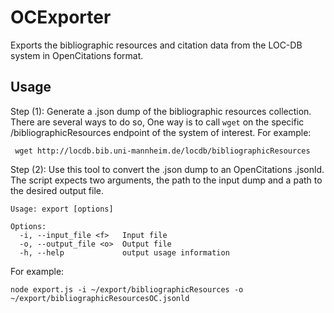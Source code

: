 # OCExporter

Exports the bibliographic resources and citation data from the LOC-DB system in OpenCitations format.

## Usage
Step (1): Generate a .json dump of the bibliographic resources collection. There are several ways to do so, 
One way is to call ```wget``` on the specific /bibliographicResources endpoint of the system of interest.
For example:
```
 wget http://locdb.bib.uni-mannheim.de/locdb/bibliographicResources
```

Step (2): Use this tool to convert the .json dump to an OpenCitations .jsonld. The script expects two arguments, the path 
to the input dump and a path to the desired output file.

```
Usage: export [options]

Options:
  -i, --input_file <f>   Input file
  -o, --output_file <o>  Output file
  -h, --help             output usage information
```
  
For example:
```
node export.js -i ~/export/bibliographicResources -o ~/export/bibliographicResourcesOC.jsonld
```
 
 